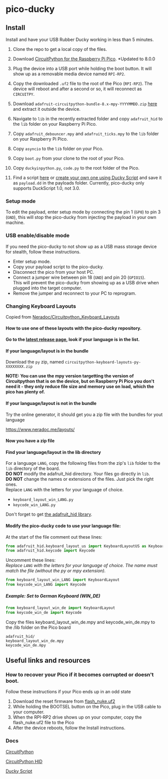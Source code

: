 # pico-ducky

## Install

Install and have your USB Rubber Ducky working in less than 5 minutes.

1. Clone the repo to get a local copy of the files.

2. Download [CircuitPython for the Raspberry Pi Pico](https://circuitpython.org/board/raspberry_pi_pico/). \*Updated to 8.0.0

3. Plug the device into a USB port while holding the boot button. It will show up as a removable media device named `RPI-RP2`.

4. Copy the downloaded `.uf2` file to the root of the Pico (`RPI-RP2`). The device will reboot and after a second or so, it will reconnect as `CIRCUITPY`.

5. Download `adafruit-circuitpython-bundle-8.x-mpy-YYYYMMDD.zip` [here](https://github.com/adafruit/Adafruit_CircuitPython_Bundle/releases/latest) and extract it outside the device.

6. Navigate to `lib` in the recently extracted folder and copy `adafruit_hid` to the `lib` folder on your Raspberry Pi Pico.

7. Copy `adafruit_debouncer.mpy` and `adafruit_ticks.mpy` to the `lib` folder on your Raspberry Pi Pico.

8. Copy `asyncio` to the `lib` folder on your Pico.

9. Copy `boot.py` from your clone to the root of your Pico.

10. Copy `duckyinpython.py`, `code.py` to the root folder of the Pico.

11. Find a script [here](https://github.com/hak5/usbrubberducky-payloads) or [create your own one using Ducky Script](https://docs.hak5.org/hak5-usb-rubber-ducky/ducky-script-basics/hello-world) and save it as `payload.dd` in the payloads folder. Currently, pico-ducky only supports DuckScript 1.0, not 3.0.

### Setup mode

To edit the payload, enter setup mode by connecting the pin 1 (`GP0`) to pin 3 (`GND`), this will stop the pico-ducky from injecting the payload in your own machine.

### USB enable/disable mode

If you need the pico-ducky to not show up as a USB mass storage device for stealth, follow these instructions.

-   Enter setup mode.
-   Copy your payload script to the pico-ducky.
-   Disconnect the pico from your host PC.
-   Connect a jumper wire between pin 18 (`GND`) and pin 20 (`GPIO15`).  
    This will prevent the pico-ducky from showing up as a USB drive when plugged into the target computer.
-   Remove the jumper and reconnect to your PC to reprogram.

### Changing Keyboard Layouts

Copied from [Neradoc/Circuitpython_Keyboard_Layouts](https://github.com/Neradoc/Circuitpython_Keyboard_Layouts/blob/main/PICODUCKY.md)

#### How to use one of these layouts with the pico-ducky repository.

**Go to the [latest release page](https://github.com/Neradoc/Circuitpython_Keyboard_Layouts/releases/latest), look if your language is in the list.**

#### If your language/layout is in the bundle

Download the `py` zip, named `circuitpython-keyboard-layouts-py-XXXXXXXX.zip`

**NOTE: You can use the mpy version targetting the version of Circuitpython that is on the device, but on Raspberry Pi Pico you don't need it - they only reduce file size and memory use on load, which the pico has plenty of.**

#### If your language/layout is not in the bundle

Try the online generator, it should get you a zip file with the bundles for yout language

https://www.neradoc.me/layouts/

#### Now you have a zip file

#### Find your language/layout in the lib directory

For a language `LANG`, copy the following files from the zip's `lib` folder to the `lib` directory of the board.  
**DO NOT** modify the adafruit_hid directory. Your files go directly in `lib`.  
**DO NOT** change the names or extensions of the files. Just pick the right ones.  
Replace `LANG` with the letters for your language of choice.

-   `keyboard_layout_win_LANG.py`
-   `keycode_win_LANG.py`

Don't forget to get [the adafruit_hid library](https://github.com/adafruit/Adafruit_CircuitPython_HID/releases/latest).

#### Modify the pico-ducky code to use your language file:

At the start of the file comment out these lines:

```py
from adafruit_hid.keyboard_layout_us import KeyboardLayoutUS as KeyboardLayout
from adafruit_hid.keycode import Keycode
```

Uncomment these lines:  
_Replace `LANG` with the letters for your language of choice. The name must match the file (without the py or mpy extension)._

```py
from keyboard_layout_win_LANG import KeyboardLayout
from keycode_win_LANG import Keycode
```

##### Example: Set to German Keyboard (WIN_DE)

```py
from keyboard_layout_win_de import KeyboardLayout
from keycode_win_de import Keycode
```

Copy the files keyboard_layout_win_de.mpy and keycode_win_de.mpy to the /lib folder on the Pico board

```
adafruit_hid/
keyboard_layout_win_de.mpy
keycode_win_de.mpy
```

## Useful links and resources

### How to recover your Pico if it becomes corrupted or doesn't boot.

Follow these instructions if your Pico ends up in an odd state

1. Download the reset firmware from [flash_nuke.uf2](https://datasheets.raspberrypi.com/soft/flash_nuke.uf2)
2. While holding the BOOTSEL button on the Pico, plug in the USB cable to your computer.
3. When the RPI-RP2 drive shows up on your computer, copy the flash_nuke.uf2 file to the Pico
4. After the device reboots, follow the Install instructions.

### Docs

[CircuitPython](https://circuitpython.readthedocs.io/en/6.3.x/README.html)

[CircuitPython HID](https://learn.adafruit.com/circuitpython-essentials/circuitpython-hid-keyboard-and-mouse)

[Ducky Script](https://github.com/hak5darren/USB-Rubber-Ducky/wiki/Duckyscript)
